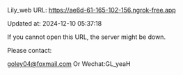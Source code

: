 Lily_web URL: https://ae6d-61-165-102-156.ngrok-free.app

Updated at: 2024-12-10 05:37:18

If you cannot open this URL, the server might be down.

Please contact: 

goley04@foxmail.com Or Wechat:GL_yeaH